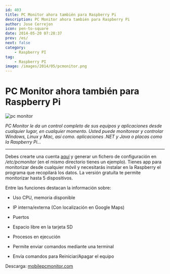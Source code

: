 ```yaml
---
id: 403
title: PC Monitor ahora también para Raspberry Pi
description: PC Monitor ahora también para Raspberry Pi
author: Jose Cerrejon
icon: pen-to-square
date: 2014-05-20 07:28:37
prev: /es/
next: false
category:
    - Raspberry PI
tag:
    - Raspberry PI
image: /images/2014/05/pcmonitor.png
---
```


# PC Monitor ahora también para Raspberry Pi

![pc monitor](/images/2014/05/pcmonitor.png)

_PC Monitor le da un control completo de sus equipos y aplicaciones desde cualquier lugar, en cualquier momento. Usted puede monitorear y controlar Windows, Linux y Mac, así como. aplicaciones .NET y Java o placas como la Raspberry Pi..._

---

Debes crearte una cuenta [aquí](https://www.mobilepcmonitor.com/account/register) y generar un fichero de configuración en _/etc/pcmonitor_ (en el mismo directorio tienes un ejemplo). Tienes app para monitorizar desde cualquier móvil y necesitarás instalar en la Raspberry el programa que recopilará los datos. La versión gratuíta te permite monitorizar hasta 5 dispositivos.

Entre las funciones destacan la información sobre:

-   Uso CPU, memoria disponible

-   IP interna/externa (Con localización en Google Maps)

-   Puertos

-   Espacio libre en la tarjeta SD

-   Procesos en ejecución

-   Permite enviar comandos mediante una terminal

-   Envía comandos para Reiniciar/Apagar el equipo

Descarga: [mobilepcmonitor.com](https://www.mobilepcmonitor.com/downloads)
